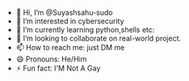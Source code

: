 - 👋 Hi, I’m @Suyashsahu-sudo
- 👀 I’m interested in cybersecurity
- 🌱 I’m currently learning python,shells etc:
- 💞️ I’m looking to collaborate on real-world project.
- 📫 How to reach me: just DM me
- 😄 Pronouns: He/Him
- ⚡ Fun fact: I'M Not A Gay

<!---
Suyashsahu-sudo/Suyashsahu-sudo is a ✨ special ✨ repository because its `README.md` (this file) appears on your GitHub profile.
You can click the Preview link to take a look at your changes.
--->
